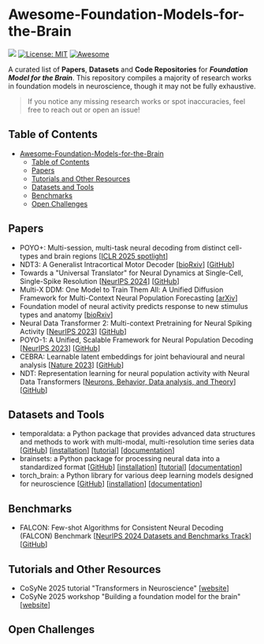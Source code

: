 # Awesome-Foundation-Models-for-the-Brain

![](https://img.shields.io/badge/PaperNumber-78-brightgreen)
[![License: MIT](https://img.shields.io/badge/License-MIT-green.svg)](https://opensource.org/licenses/MIT)
[![Awesome](https://awesome.re/badge.svg)](https://awesome.re)

A curated list of **Papers**, **Datasets** and **Code Repositories** for ***Foundation Model for the Brain***. This repository compiles a majority of research works in foundation models in neuroscience, though it may not be fully exhaustive.

<!-- ⭐⭐⭐Our detailed thoughts and review of multi-turn LLMs, including task types, common improvements, and open challenges, are presented in this survey: [**A Survey on Evaluation and Enhancement of Large Language Models Multi-turn Interactions**](https://arxiv.xxx). -->
> If you notice any missing research works or spot inaccuracies, feel free to reach out or open an issue!


## Table of Contents
- [Awesome-Foundation-Models-for-the-Brain](#awesome-foundation-models-for-the-brain)
  - [Table of Contents](#table-of-contents)
  - [Papers](#papers)
  - [Tutorials and Other Resources](#tutorials-and-other-resources)
  - [Datasets and Tools](#datasets-and-tools)
  - [Benchmarks](#benchmarks)
  - [Open Challenges](#Open-Challenges)


<!-- ### Keywords Convention

![](https://img.shields.io/badge/Dataset-blue) New dataset created in the work.

![](https://img.shields.io/badge/Benchmark-red) Benchmark proposed in the work.

![](https://img.shields.io/badge/SFT-blueviolet) SFT used in the work.

![](https://img.shields.io/badge/RL-purple) Reinforcement Learning used in the work.

![](https://img.shields.io/badge/Improved-yellow) Other improvement method(s) used in the work. -->


## Papers

- POYO+: Multi-session, multi-task neural decoding from distinct cell-types and brain regions [[ICLR 2025 spotlight](https://openreview.net/forum?id=IuU0wcO0mo)]
- NDT3: A Generalist Intracortical Motor Decoder [[bioRxiv](https://www.biorxiv.org/content/10.1101/2025.02.02.634313v1.abstract)] [[GitHub](https://github.com/joel99/ndt3)]
- Towards a "Universal Translator" for Neural Dynamics at Single-Cell, Single-Spike Resolution [[NeurIPS 2024](https://proceedings.neurips.cc/paper_files/paper/2024/hash/934eb45b99eff8f16b5cb8e4d3cb5641-Abstract-Conference.html)] [[GitHub](https://github.com/colehurwitz/IBL_MtM_model)]
- Multi-X DDM: One Model to Train Them All: A Unified Diffusion Framework for Multi-Context Neural Population Forecasting [[arXiv](https://openreview.net/forum?id=R9feGbYRG7)]
- Foundation model of neural activity predicts response to new stimulus types and anatomy [[bioRxiv](https://www.biorxiv.org/content/10.1101/2023.03.21.533548v4)]
- Neural Data Transformer 2: Multi-context Pretraining for Neural Spiking Activity [[NeurIPS 2023](https://proceedings.neurips.cc/paper_files/paper/2023/hash/fe51de4e7baf52e743b679e3bdba7905-Abstract-Conference.html)] [[GitHub](https://github.com/joel99/context_general_bci)]
- POYO-1: A Unified, Scalable Framework for Neural Population Decoding [[NeurIPS 2023](https://arxiv.org/abs/2310.16046)] [[GitHub](https://github.com/neuro-galaxy/poyo)]
- CEBRA: Learnable latent embeddings for joint behavioural and neural analysis [[Nature 2023](https://www.nature.com/articles/s41586-023-06031-6)] [[GitHub](https://github.com/AdaptiveMotorControlLab/cebra)]
- NDT: Representation learning for neural population activity with Neural Data Transformers [[Neurons, Behavior, Data analysis, and Theory](https://arxiv.org/abs/2108.01210)] [[GitHub](https://github.com/snel-repo/neural-data-transformers)]


## Datasets and Tools

- temporaldata: a Python package that provides advanced data structures and methods to work with multi-modal, multi-resolution time series data [[GitHub](https://github.com/neuro-galaxy/temporaldata)] [[installation](https://temporaldata.readthedocs.io/en/latest/concepts/installation.html)] [[tutorial](https://temporaldata.readthedocs.io/en/latest/concepts/creating_objects.html)] [[documentation](https://temporaldata.readthedocs.io/en/latest/package.html)]
- brainsets: a Python package for processing neural data into a standardized format [[GitHub](https://github.com/neuro-galaxy/brainsets)] [[installation](https://brainsets.readthedocs.io/en/latest/concepts/installation.html)] [[tutorial](https://brainsets.readthedocs.io/en/latest/concepts/using_existing_data.html)] [[documentation](https://brainsets.readthedocs.io/en/latest/package/core.html#)]
- torch_brain: a Python library for various deep learning models designed for neuroscience [[GitHub](https://github.com/neuro-galaxy/torch_brain)] [[installation](https://torch-brain.readthedocs.io/en/latest/concepts/installation.html)] [[documentation](https://torch-brain.readthedocs.io/en/latest/package/data/index.html)]


## Benchmarks

- FALCON: Few-shot Algorithms for Consistent Neural Decoding (FALCON) Benchmark [[NeurIPS 2024 Datasets and Benchmarks Track](https://proceedings.neurips.cc/paper_files/paper/2024/hash/8c2e6bb15be1894b8fb4e0f9bcad1739-Abstract-Datasets_and_Benchmarks_Track.html)] [[GitHub](https://github.com/snel-repo/falcon-challenge)]


## Tutorials and Other Resources

- CoSyNe 2025 tutorial "Transformers in Neuroscience" [[website](https://cosyne-tutorial-2025.github.io)]
- CoSyNe 2025 workshop "Building a foundation model for the brain" [[website](https://neurofm-workshop.github.io)]

## Open Challenges

<!-- In our survey paper on multi-turn interactions and tasks for large language models (LLMs), we categorize a wide range of tasks, including instruction-following scenarios and more complex conversational engagement tasks. To complement this, we also include an illustration highlighting key open challenges in this domain. If you're interested in the detailed improvement methods and a deeper discussion of the open challenges, please refer to our [Full Paper](https://arxiv.xxx).

![](figs/challenges.png) -->




